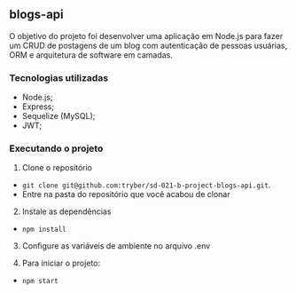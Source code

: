 ## blogs-api

O objetivo do projeto foi desenvolver uma aplicação em Node.js para fazer um CRUD de postagens de um blog com autenticação de pessoas usuárias, ORM e arquitetura de software em camadas.

<strong><h3>Tecnologias utilizadas</h3></strong>

- Node.js;
- Express;
- Sequelize (MySQL);
- JWT;


<strong><h3>Executando o projeto</h3></strong>
  
1. Clone o repositório
  * `git clone git@github.com:tryber/sd-021-b-project-blogs-api.git`.
  * Entre na pasta do repositório que você acabou de clonar
 2. Instale as dependências
  * `npm install`
  3. Configure as variáveis de ambiente no arquivo .env

3. Para iniciar o projeto:
  * `npm start`

